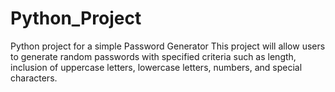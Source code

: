 # Python_Project
Python project for a simple Password Generator
This project will allow users to generate random passwords with specified criteria such as length, inclusion of uppercase letters, lowercase letters, numbers, and special characters.
